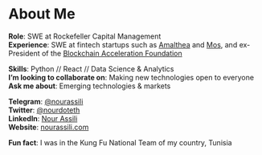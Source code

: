 # About Me

**Role**: SWE at Rockefeller Capital Management  
**Experience**: SWE at fintech startups such as [Amalthea](https://amaltheafs.com/) and [Mos](https://mos.com/), and ex-President of the [Blockchain Acceleration Foundation ](https://www.blockchainacceleration.org/) 

**Skills**: Python // React // Data Science & Analytics  
**I’m looking to collaborate on**: Making new technologies open to everyone   
**Ask me about**: Emerging technologies & markets

**Telegram**: [@nourassili](https://t.me/nourassili)  
**Twitter**: [@nourdoteth](https://twitter.com/nourdoteth)  
**LinkedIn**: [Nour Assili](https://www.linkedin.com/in/nour-assili-058916149/)  
**Website**: [nourassili.com](https://nourassili.com)  

**Fun fact**: I was in the Kung Fu National Team of my country, Tunisia
